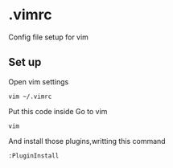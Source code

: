 # .vimrc

Config file setup for vim

 ## Set up
 
Open vim settings
 
```
vim ~/.vimrc
```

Put this code inside
Go to vim 

```
vim 
```
And install those plugins,writting this command

```
:PluginInstall 
```
